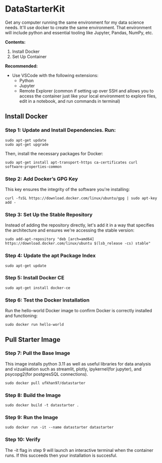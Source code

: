 # DataStarterKit

Get any computer running the same environment for my data science needs. It'll use docker to create the same environment. That environment will include python and essential tooling like Jupyter, Pandas, NumPy, etc. 


**Contents:**
1. Install Docker
2. Set Up Container 


**Recommended:**
- Use VSCode with the following extensions:
  - Python
  - Jupyter
  - Remote Explorer (common if setting up over SSH and allows you to access the container just like your local environment to explore files, edit in a notebook, and run commands in terminal)


## Install Docker 

### Step 1: Update and Install Dependencies. Run:

```
sudo apt-get update
sudo apt-get upgrade
```

Then, install the necessary packages for Docker:

```
sudo apt-get install apt-transport-https ca-certificates curl software-properties-common
```
### Step 2: Add Docker’s GPG Key
This key ensures the integrity of the software you're installing:

```
curl -fsSL https://download.docker.com/linux/ubuntu/gpg | sudo apt-key add -
```
### Step 3: Set Up the Stable Repository
Instead of adding the repository directly, let's add it in a way that specifies the architecture and ensures we're accessing the stable version:

```
sudo add-apt-repository "deb [arch=amd64] https://download.docker.com/linux/ubuntu $(lsb_release -cs) stable"
```

### Step 4: Update the apt Package Index
```
sudo apt-get update
```
### Step 5: Install Docker CE
```
sudo apt-get install docker-ce
```
### Step 6: Test the Docker Installation
Run the hello-world Docker image to confirm Docker is correctly installed and functioning:
```
sudo docker run hello-world
```

## Pull Starter Image 
### Step 7: Pull the Base Image
This image installs python 3.11 as well as useful libraries for data analysis and vizualisation such as streamlit, plotly, ipykernel(for jupyter), and psycopg2(for postgresSQL connections).
```
sudo docker pull ufkhan97/datastarter
```

### Step 8: Build the Image
```
sudo docker build -t datastarter .
```

### Step 9: Run the Image
```
sudo docker run -it --name datastarter datastarter
```

### Step 10: Verify 
The -it flag in step 9 will launch an interactive terminal when the container runs. If this succeeds then your installation is succesful. 
